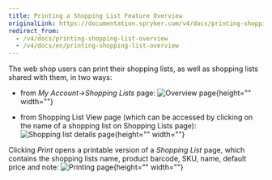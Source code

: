 ```yaml
---
title: Printing a Shopping List Feature Overview
originalLink: https://documentation.spryker.com/v4/docs/printing-shopping-list-overview
redirect_from:
  - /v4/docs/printing-shopping-list-overview
  - /v4/docs/en/printing-shopping-list-overview
---
```


The web shop users can print their shopping lists, as well as shopping lists shared with them, in two ways:

* from *My Account→Shopping Lists* page:
![Overview page](https://spryker.s3.eu-central-1.amazonaws.com/docs/Features/Shopping+List/Print+Shopping+List/Printing+a+Shopping+List+Feature+Overview/actions-overview-page.png){height="" width=""}

* from Shopping List View page (which can be accessed by clicking on the name of a shopping list on Shopping Lists page):
![Shopping list details page](https://spryker.s3.eu-central-1.amazonaws.com/docs/Features/Shopping+List/Print+Shopping+List/Printing+a+Shopping+List+Feature+Overview/shopping-list-details-page.png){height="" width=""}

Clicking *Print* opens a printable version of a *Shopping List* page, which contains the shopping lists name, product barcode, SKU, name, default price and note:
![Printing page](https://spryker.s3.eu-central-1.amazonaws.com/docs/Features/Shopping+List/Print+Shopping+List/Printing+a+Shopping+List+Feature+Overview/print.png){height="" width=""}

<!-- Last review date: Oct 9, 2018 by Ahmed Saaba, Helen Kravchenko -->
